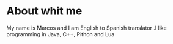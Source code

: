 # About whit me
My name is Marcos and I am English to Spanish translator .I like programming in Java, C++, Pithon and Lua
